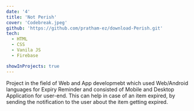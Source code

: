 ```yaml
---
date: '4'
title: 'Not Perish'
cover: 'Codebreak.jpeg'
github: 'https://github.com/pratham-ez/download-Perish.git'
tech:
  - HTML
  - CSS
  - Vanila JS
  - Firebase

showInProjects: true
---
```


Project in the field of Web and App developmebt which used Web/Android languages for Expiry Reminder and consisted of Mobile and Desktop Application for user-end. This can help in case of an item expired, by sending the notification to the user about the item getting expired.
